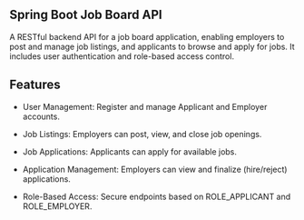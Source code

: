 ## Spring Boot Job Board API

A RESTful backend API for a job board application, enabling employers to post and manage job listings, and applicants to browse and apply for jobs. It includes user authentication and role-based access control.

## Features

- User Management: Register and manage Applicant and Employer accounts.

- Job Listings: Employers can post, view, and close job openings.

- Job Applications: Applicants can apply for available jobs.

- Application Management: Employers can view and finalize (hire/reject) applications.

- Role-Based Access: Secure endpoints based on ROLE_APPLICANT and ROLE_EMPLOYER.
